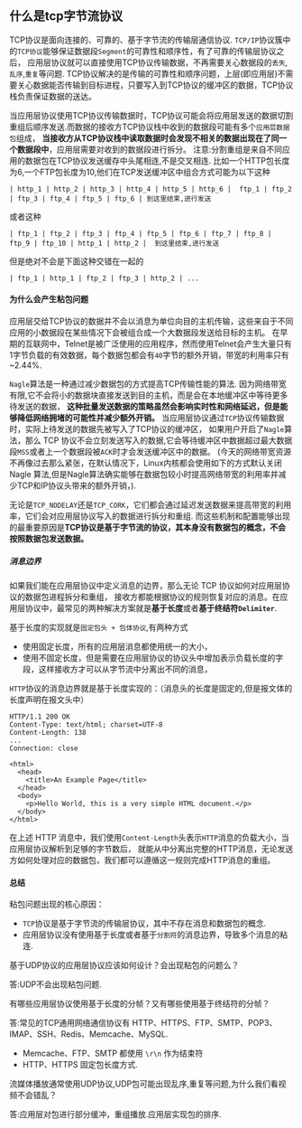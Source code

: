 ## 什么是tcp字节流协议

TCP协议是面向连接的、可靠的、基于字节流的传输层通信协议.
`TCP/IP`协议簇中的`TCP协议`能够保证数据段`Segment`的可靠性和顺序性，有了可靠的传输层协议之后，
应用层协议就可以直接使用TCP协议传输数据，不再需要关心数据段的`丢失`,`乱序`,`重复`等问题.
TCP协议解决的是传输的可靠性和顺序问题，上层(即应用层)不需要关心数据能否传输到目标进程，只要写入到TCP协议的缓冲区的数据，TCP协议栈负责保证数据的送达。

当应用层协议使用TCP协议传输数据时，TCP协议可能会将应用层发送的数据切割重组后顺序发送.而数据的接收方TCP协议栈中收到的数据段可能有多个`应用层数据包`组成，
**当接收方从TCP协议栈中读取数据时会发现不相关的数据出现在了同一个数据段中**，应用层需要对收到的数据段进行拆分。
注意:分割重组是来自不同应用的数据包在TCP协议发送缓存中头尾相连,不是交叉相连.
比如一个HTTP包长度为6,一个FTP包长度为10,他们在TCP发送缓冲区中组合方式可能为以下这种

    | http_1 | http_2 | http_3 | http_4 | http_5 | http_6 |  ftp_1 | ftp_2 | ftp_3 | ftp_4 | ftp_5 | ftp_6 | 到这里结束,进行发送
     
或者这种
     
    | ftp_1 | ftp_2 | ftp_3 | ftp_4 | ftp_5 | ftp_6 | ftp_7 | ftp_8 | ftp_9 | ftp_10 | http_1 | http_2 |  到这里结束,进行发送

但是绝对不会是下面这种交错在一起的

    | ftp_1 | http_1 | ftp_2 | ftp_3 | http_2 | ...

#### 为什么会产生粘包问题

应用层交给TCP协议的数据并不会以消息为单位向目的主机传输，这些来自于不同应用的小数据段在某些情况下会被组合成一个大数据段发送给目标的主机。
在早期的互联网中，Telnet是被广泛使用的应用程序，然而使用Telnet会产生大量只有1字节负载的有效数据，每个数据包都会有`40`字节的额外开销，带宽的利用率只有 ~2.44%.

`Nagle`算法是一种通过减少数据包的方式提高TCP传输性能的算法.
因为网络带宽有限,它不会将小的数据块直接发送到目的主机，而是会在本地缓冲区中等待更多待发送的数据，
**这种批量发送数据的策略虽然会影响实时性和网络延迟，但是能够降低网络拥堵的可能性并减少额外开销。**
当应用层协议通过`TCP`协议传输数据时，实际上待发送的数据先被写入了TCP协议的缓冲区，
如果用户开启了`Nagle`算法，那么 TCP 协议不会立刻发送写入的数据,它会等待缓冲区中数据超过最大数据段`MSS`或者上一个数据段被`ACK`时才会发送缓冲区中的数据。
(今天的网络带宽资源不再像过去那么紧张，在默认情况下，Linux内核都会使用如下的方式默认关闭 Nagle 算法,但是Nagle算法确实能够在数据包较小时提高网络带宽的利用率并减少TCP和IP协议头带来的额外开销，).

无论是`TCP_NODELAY`还是`TCP_CORK`，它们都会通过延迟发送数据来提高带宽的利用率，它们会对应用层协议写入的数据进行拆分和重组.
而这些机制和配置能够出现的最重要原因是**TCP协议是基于字节流的协议，其本身没有数据包的概念，不会按照数据包发送数据。**

##### 消息边界

如果我们能在应用层协议中定义消息的边界，那么无论 TCP 协议如何对应用层协议的数据包进程拆分和重组，
接收方都能根据协议的规则恢复对应的消息。在应用层协议中，最常见的两种解决方案就是**基于长度**或者**基于终结符`Delimiter`**.

基于长度的实现就是`固定包头 + 包体协议`,有两种方式

 - 使用固定长度，所有的应用层消息都使用统一的大小，
 - 使用不固定长度，但是需要在应用层协议的协议头中增加表示负载长度的字段，这样接收方才可以从字节流中分离出不同的消息，
 
`HTTP`协议的消息边界就是基于长度实现的：（消息头的长度是固定的,但是报文体的长度声明在报文头中）

    HTTP/1.1 200 OK
    Content-Type: text/html; charset=UTF-8
    Content-Length: 138
    ...
    Connection: close
    
    <html>
      <head>
        <title>An Example Page</title>
      </head>
      <body>
        <p>Hello World, this is a very simple HTML document.</p>
      </body>
    </html>
    
    
在上述 HTTP 消息中，我们使用`Content-Length`头表示`HTTP`消息的负载大小，当应用层协议解析到足够的字节数后，
就能从中分离出完整的HTTP消息，无论发送方如何处理对应的数据包，我们都可以遵循这一规则完成HTTP消息的重组。

#### 总结

粘包问题出现的核心原因：

 - `TCP`协议是基于字节流的传输层协议，其中不存在消息和数据包的概念.
 - 应用层协议没有使用基于长度或者基于`分割符`的消息边界，导致多个消息的粘连.

基于UDP协议的应用层协议应该如何设计？会出现粘包的问题么？

答:UDP不会出现粘包问题.

有哪些应用层协议使用基于长度的分帧？又有哪些使用基于终结符的分帧？

答:常见的TCP通用网络通信协议有 HTTP、HTTPS、FTP、SMTP、POP3、IMAP、SSH、Redis、Memcache、MySQL.

 - Memcache、FTP、SMTP 都使用 `\r\n` 作为结束符
 - HTTP、HTTPS 固定包长度方式.
 
流媒体播放通常使用UDP协议,UDP包可能出现乱序,重复等问题,为什么我们看视频不会错乱？
    
答:应用层对包进行部分缓冲，重组播放.应用层实现包的排序.
